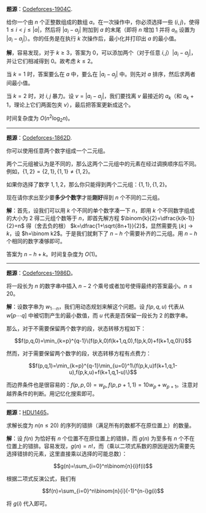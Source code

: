 **题源**：[Codeforces-1904C](https://vjudge.net/problem/CodeForces-1904C#author=GPT_zh).

给你一个由 $n$ 个正整数组成的数组 $a$。在一次操作中，你必须选择一些 $(i,j)$，使得 $1\leq i<j\leq|a|$，然后将 $|a_i-a_j|$ 附加到 $a$ 的末尾（即将 $n$ 增加 $1$ 并将 $a_n$ 设置为 $|a_i-a_j|$）。你的任务是在执行 $k$ 次操作后，最小化并打印出 $a$ 的最小值。

**解**，容易发现，对于 $k\ge 3$，答案为 $0$，可以添加两个（对于任意 $i,j$）$|a_i-a_j|$，并让它们相减得到 $0$。故考虑 $k\le 2$。

当 $k=1$ 时，答案要么在 $a$ 中，要么在 $|a_i-a_j|$ 中。则先对 $a$ 排序，然后求两者间最小值。

当 $k=2$ 时，对 $i,j$ 暴力。设 $v=|a_i-a_j|$，我们要找离 $v$ 最接近的 $a_k$（和 $a_k+1$，理论上它们两面包夹 $v$），最后把答案更新成这个。

时间复杂度为 $O(n^2\log_2n)$。

---

**题源**：[Codeforces-1862D](https://vjudge.net/problem/CodeForces-1862D#author=GPT_zh).

你可以使用任意两个数字组成一个二元组。

两个二元组被认为是不同的，那么这两个二元组中的元素在经过调换顺序后不同。例如，$\{1,2\}=\{2,1\},\{1,1\}\ne\{1,2\}$。

如果你选择了数字 $1,1,2$，那么你只能得到两个二元组：$\{1,1\},\{1,2\}$。

现在请你求出至少要**多少个数字**才能**刚好**得到 $n$ 个不同的二元组。

**解**：首先，设我们可以用 $k$ 个不同的单个数字凑一下 $n$，即用 $k$ 个不同数字组成的大小为 $2$ 得二元组个数等于 $n$，即首先解方程 $\binom{k}{2}=\dfrac{k(k-1)}{2}=n$ 得（舍去负的根） $k=\dfrac{1+\sqrt{8n+1}}{2}$，显然需要先 $\lfloor k\rfloor\to k$，设 $h=\binom k2$。于是我们就剩下了 $n-h$ 个需要补齐的二元组。用 $n-h$ 个相同的数字凑够即可。

答案为 $n-h+k$。时间复杂度为 $O(1)$。

---
**题源**：[Codeforces-1986D](https://vjudge.net.cn/problem/codeforces-1986d#author=GPT_zh)。

将一段长为 $n$ 的数字串中插入 $n-2$ 个乘号或者加号使得最终的答案最小。$n\le 20$。

**解**：设数字串为 $w_{1\cdots n}$，我们用动态规划来解这个问题。设 $f(p,q,u)$ 代表从 $w[p\cdots q]$ 中被切割产生的最小数值，而 $u$ 代表是否保留一段长为 $2$ 的数字串。

那么，对于不需要保留两个数字的段，状态转移方程如下：

$$f(p,q,0)=\min_{k=p}^{q-1}\{f(p,k,0)f(k+1,q,0),f(p,k,0)+f(k+1,q,0)\}$$

然而，对于需要保留两个数字的段，状态转移方程有点费力：

$$f(p,q,1)=\min_{k=p}^{q-1}\min_{u=0}^1\{f(p,k,u)f(k+1,q,1-u),f(p,k,u)+f(k+1,q,1-u)\}$$

而边界条件也是很容易的：$f(p,p,0)=w_p,f(p,p+1,1)=10w_p+w_{p+1}$。注意对越界条件的判断。用记忆化搜索即可。

---
**题源：**[HDU1465](https://vjudge.net.cn/problem/hdu-1465)。

求解长度为 $n(n\le 20)$ 的序列的错排（满足所有的数都不在原位置上）的数量。

**解**：设 $f(n)$ 为恰好有 $n$ 个位置不在原位置上的错排，而 $g(n)$ 为至多有 $n$ 个不在位置上的错排。容易发现，$g(n)=n!$，而（乘以二项式系数的原因是因为需要先选择错排的元素，这里直接乘以选择的可能总数）：

$$g(n)=\sum_{i=0}^n\binom{n}{i}f(i)$$

根据二项式反演公式，我们有

$$f(n)=\sum_{i=0}^n\binom{n}{i}(-1)^{n-i}g(i)$$

将 $g(i)$ 代入即可。